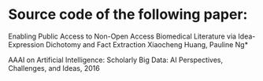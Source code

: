 # Source code of the following paper:

Enabling Public Access to Non-Open Access Biomedical Literature via Idea-Expression Dichotomy and Fact Extraction 
Xiaocheng Huang, Pauline Ng* 

AAAI on Artificial Intelligence: Scholarly Big Data: AI Perspectives, Challenges, and Ideas, 2016

